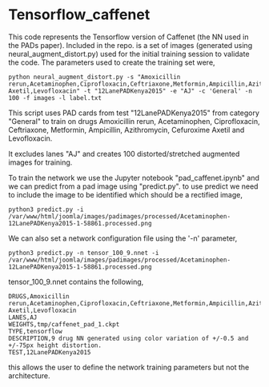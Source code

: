 # Tensorflow_caffenet

This code represents the Tensorflow version of Caffenet (the NN used in the PADs paper).
Included in the repo. is a set of images (generated using neural_augment_distort.py) used for the initial training session to validate the code. The parameters used to create the training set were,
```
python neural_augment_distort.py -s "Amoxicillin rerun,Acetaminophen,Ciprofloxacin,Ceftriaxone,Metformin,Ampicillin,Azithromycin,Cefuroxime Axetil,Levofloxacin" -t "12LanePADKenya2015" -e "AJ" -c 'General' -n 100 -f images -l label.txt
```
This script uses PAD cards from test "12LanePADKenya2015" from category "General" to train on drugs Amoxicillin rerun, Acetaminophen, Ciprofloxacin, Ceftriaxone, Metformin, Ampicillin, Azithromycin, Cefuroxime Axetil and Levofloxacin. 

It excludes lanes "AJ" and creates 100 distorted/stretched augmented images for training.

To train the network we use the Jupyter notebook "pad_caffenet.ipynb" and we can predict from a pad image using "predict.py". to use predict we need to include the image to be identified which should be a rectified image,
```
python3 predict.py -i /var/www/html/joomla/images/padimages/processed/Acetaminophen-12LanePADKenya2015-1-58861.processed.png
```
We can also set a network configuration file using the '-n' parameter,
```
python3 predict.py -n tensor_100_9.nnet -i /var/www/html/joomla/images/padimages/processed/Acetaminophen-12LanePADKenya2015-1-58861.processed.png
```
tensor_100_9.nnet contains the following,
```
DRUGS,Amoxicillin rerun,Acetaminophen,Ciprofloxacin,Ceftriaxone,Metformin,Ampicillin,Azithromycin,Cefuroxime Axetil,Levofloxacin
LANES,AJ
WEIGHTS,tmp/caffenet_pad_1.ckpt
TYPE,tensorflow
DESCRIPTION,9 drug NN generated using color variation of +/-0.5 and +/-75px height distortion.
TEST,12LanePADKenya2015
```
this allows the user to define the network training parameters but not the architecture.

